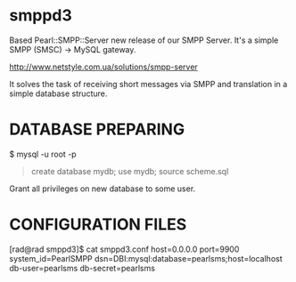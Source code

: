 smppd3
======

Based Pearl::SMPP::Server new release of our SMPP Server. 
It's a simple SMPP (SMSC) -> MySQL gateway.  

http://www.netstyle.com.ua/solutions/smpp-server 

It solves the task of receiving short messages via SMPP and translation in a simple database structure. 


DATABASE PREPARING
==================

$ mysql -u root -p
> create database mydb;
> use mydb;
> source scheme.sql

Grant all privileges on new database to some user.

CONFIGURATION FILES
===================
[rad@rad smppd3]$ cat smppd3.conf
host=0.0.0.0
port=9900
system_id=PearlSMPP
dsn=DBI:mysql:database=pearlsms;host=localhost
db-user=pearlsms
db-secret=pearlsms

